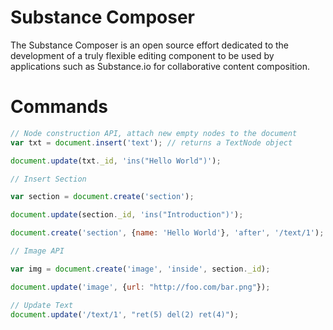 Substance Composer
=====================

The Substance Composer is an open source effort dedicated to the development of a truly flexible editing component to be used by applications such as Substance.io for collaborative content composition.


Commands
=====================

```js
// Node construction API, attach new empty nodes to the document
var txt = document.insert('text'); // returns a TextNode object

document.update(txt._id, 'ins("Hello World")');

// Insert Section

var section = document.create('section');

document.update(section._id, 'ins("Introduction")');

document.create('section', {name: 'Hello World'}, 'after', '/text/1');

// Image API

var img = document.create('image', 'inside', section._id);

document.update('image', {url: "http://foo.com/bar.png"});

// Update Text
document.update('/text/1', "ret(5) del(2) ret(4)");
```
